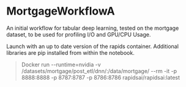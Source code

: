 # MortgageWorkflowA
An initial workflow for tabular deep learning, tested on the mortgage dataset, to be used for profiling I/O and GPU/CPU Usage. 

Launch with an up to date version of the rapids container.  Additional libraries are pip installed from within the notebook.

> Docker run --runtime=nvidia -v /datasets/mortgage/post_etl/dnn/:/data/mortgage/ --rm -it -p 8888:8888 -p 8787:8787 -p 8786:8786 rapidsai/rapidsai:latest
